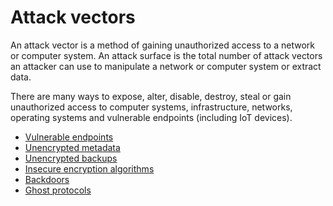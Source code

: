 # Attack vectors

An attack vector is a method of gaining unauthorized access to a network or computer system. An attack surface is the 
total number of attack vectors an attacker can use to manipulate a network or computer system or extract data.

There are many ways to expose, alter, disable, destroy, steal or gain unauthorized access to computer systems, 
infrastructure, networks, operating systems and vulnerable endpoints (including IoT devices). 

- [Vulnerable endpoints](e2ee/attack-vectors/Vulnerable-endpoints.md)
- [Unencrypted metadata](e2ee/attack-vectors/Unencrypted-metadata.md)
- [Unencrypted backups](e2ee/attack-vectors/Unencrypted-backups.md)
- [Insecure encryption algorithms](e2ee/attack-vectors/Insecure-encryption-algorithms.md)
- [Backdoors](e2ee/attack-vectors/Backdoor.md)
- [Ghost protocols](e2ee/attack-vectors/Ghost-protocols.md)
